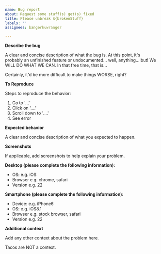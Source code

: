 ```yaml
---
name: Bug report
about: Request some stuff(s) get(s) fixed
title: Please unbreak ${brokenStuff}
labels: ''
assignees: bangerkuwranger

---
```


**Describe the bug**

A clear and concise description of what the bug is. At this point, it's probably an unfinished feature or undocumented... well, anything... but! We WILL DO WHAT WE CAN. In that free time, that is... 

Certainly, it'd be more difficult to make things WORSE, right?

**To Reproduce**

Steps to reproduce the behavior:
1.  Go to '...'
2.  Click on '....'
3.  Scroll down to '....'
4.  See error

**Expected behavior**

A clear and concise description of what you expected to happen.

**Screenshots**

If applicable, add screenshots to help explain your problem.

**Desktop (please complete the following information):**

-  OS: e.g. iOS
-  Browser e.g. chrome, safari
-  Version e.g. 22

**Smartphone (please complete the following information):**

-  Device: e.g. iPhone6
-  OS: e.g. iOS8.1
-  Browser e.g. stock browser, safari
-  Version e.g. 22

**Additional context**

Add any other context about the problem here.

Tacos are NOT a context.
